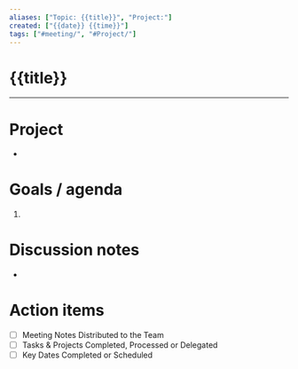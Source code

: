 ```yaml
---
aliases: ["Topic: {{title}}", "Project:"]
created: ["{{date}} {{time}}"]
tags: ["#meeting/", "#Project/"]
---
```

# {{title}}

---
# Project 
- 
# Goals / agenda
1. 

# Discussion notes
- 

# Action items
- [ ] Meeting Notes Distributed to the Team
- [ ] Tasks & Projects Completed, Processed or Delegated
- [ ] Key Dates Completed or Scheduled